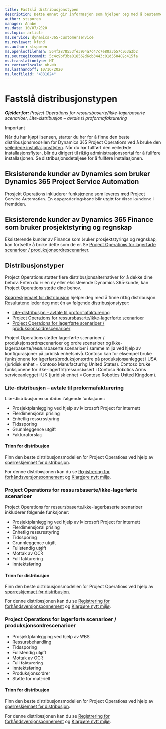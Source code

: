 ```yaml
---
title: Fastslå distribusjonstypen
description: Dette emnet gir informasjon som hjelper deg med å bestemme riktig distribusjonstype for prosjektoperasjoner for firmaet ditt.
author: stsporen
manager: Annbe
ms.date: 10/07/2020
ms.topic: article
ms.service: dynamics-365-customerservice
ms.reviewer: kfend
ms.author: stsporen
ms.openlocfilehash: 564f2878553fe3904a7c47c7e80a3b57c763a3b2
ms.sourcegitcommit: 5c4c9bf3ba018562d6cb3443c01d550489c415fa
ms.translationtype: HT
ms.contentlocale: nb-NO
ms.lasthandoff: 10/16/2020
ms.locfileid: "4081624"
---
```

# <a name="determine-your-deployment-type"></a>Fastslå distribusjonstypen

_**Gjelder for:** Project Operations for ressursbaserte/ikke-lagerbaserte scenarioer, Lite-distribusjon – avtale til proformafakturering_

> [!IMPORTANT]
> Når du har kjøpt lisensen, starter du her for å finne den beste distribusjonsmodellen for Dynamics 365 Project Operations ved å bruke den [veiledede installasjonsflyten](https://aka.ms/provisionprojectoperations).
> Når du har fullført den veiledede installasjonsflyten, blir du dirigert til riktig administrasjonsportal for å fullføre installasjonen. Se distribusjonsdetaljene for å fullføre installasjonen.


## <a name="existing-customers-of-dynamics-using-dynamics-365-project-service-automation"></a>Eksisterende kunder av Dynamics som bruker Dynamics 365 Project Service Automation
Prosjekt Operations inkluderer funksjonene som leveres med Project Service Automation. En oppgraderingsbane blir utgitt for disse kundene i fremtiden.

## <a name="existing-customers-of-dynamics-365-finance-using-project-management-and-accounting"></a>Eksisterende kunder av Dynamics 365 Finance som bruker prosjektstyring og regnskap 

Eksisterende kunder av Finance som bruker prosjektstyrings og regnskap, kan fortsette å bruke dette som de er. Se [Project Operations for lagerførte scenarioer / produksjonsordrescenarioer](#pma).


## <a name="deployment-types"></a>Distribusjonstyper
Project Operations støtter flere distribusjonsalternativer for å dekke dine behov. Enten du er en ny eller eksisterende Dynamics 365-kunde, kan Project Operations støtte dine behov.

[Spørreskjemaet for distribusjon](https://aka.ms/provisionprojectoperations) hjelper deg med å finne riktig distribusjon. Resultatene leder deg mot én av følgende distribusjonstyper:

- [Lite-distribusjon – avtale til proformafakturering](#lite)
- [Project Operations for ressursbaserte/ikke-lagerførte scenarioer](#integrated)
- [Project Operations for lagerførte scenarioer / produksjonsordrescenarioer](#pma)

Project Operations støtter lagerførte scenarioer / produksjonsordrescenarioer og ordre scenarioer og ikke-lagerbaserte/ressursbaserte scenarioer i samme miljø ved hjelp av konfigurasjoner på juridisk enhetsnivå. Contoso kan for eksempel bruke funksjonene for lagerført/produksjonsordre på produksjonsanlegget i USA (juridisk enhet = Contoso Manufacturing United States). Contoso bruke funksjonene for ikke-lagerflrt/ressursbasert i Contoso Robotics Arms serviceanlegget i UK (juridisk enhet = Contoso Robotics United Kingdom).

### <a name="lite-deployment---deal-to-proforma-invoicing"></a><a  name="lite"></a>Lite-distribusjon – avtale til proformafakturering

Lite-distribusjonen omfatter følgende funksjoner:

- Prosjektplanlegging ved hjelp av Microsoft Project for Internett
- Flerdimensjonal prising
- Enhetlig ressursstyring
- Tidssporing
- Grunnleggende utgift
- Fakturaforslag

#### <a name="deployment-steps"></a>Trinn for distribusjon
Finn den beste distribusjonsmodellen for Project Operations ved hjelp av [spørreskjemaet for distribusjon](https://aka.ms/provisionprojectoperations).

For denne distribusjonen kan du se [Registrering for forhåndsversjonsbonnement](lite-preview-subscription-sign-up.md) og [Klargjøre nytt miljø](lite-deployment.md). 


### <a name="project-operations-for-resourcenon-stocked-scenarios"></a><a name="integrated"></a>Project Operations for ressursbaserte/ikke-lagerførte scenarioer
Project Operations for ressursbaserte/ikke-lagerbaserte scenarioer inkluderer følgende funksjoner:
  
- Prosjektplanlegging ved hjelp av Microsoft Project for Internett
- Flerdimensjonal prising
- Enhetlig ressursstyring
- Tidssporing
- Grunnleggende utgift
- Fullstendig utgift
- Mottak av OCR
- Full fakturering
- Inntektsføring

#### <a name="deployment-steps"></a>Trinn for distribusjon
Finn den beste distribusjonsmodellen for Project Operations ved hjelp av [spørreskjemaet for distribusjon](https://aka.ms/provisionprojectoperations).

For denne distribusjonen kan du se [Registrering for forhåndsversjonsbonnement](resource-sign-up-preview-subscription.md) og [Klargjøre nytt miljø](resource-provision-new-environment.md). 


### <a name="project-operations-for-stockedproduction-order-scenarios"></a><a name="pma"></a>Project Operations for lagerførte scenarioer / produksjonsordrescenarioer

- Prosjektplanlegging ved hjelp av WBS
- Ressursbehandling
- Tidssporing
- Fullstendig utgift
- Mottak av OCR
- Full fakturering
- Inntektsføring
- Produksjonsordrer
- Støtte for materiell

#### <a name="deployment-steps"></a>Trinn for distribusjon
Finn den beste distribusjonsmodellen for Project Operations ved hjelp av [spørreskjemaet for distribusjon](https://aka.ms/provisionprojectoperations).

For denne distribusjonen kan du se [Registrering for forhåndsversjonsbonnement](https://docs.microsoft.com/dynamics365/fin-ops-core/dev-itpro/dev-tools/sign-up-preview-subscription?toc=/dynamics365/finance/toc.json) og [Klargjøre nytt miljø](https://docs.microsoft.com/dynamics365/fin-ops-core/dev-itpro/deployment/deploy-demo-environment?toc=/dynamics365/finance/toc.json). 

